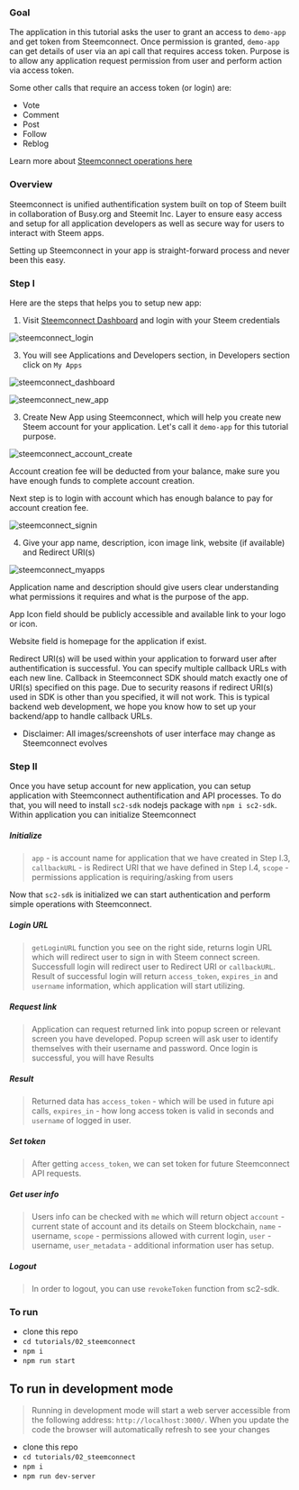 ### Goal

The application in this tutorial asks the user to grant an access to `demo-app` and get token from Steemconnect. Once permission is granted, `demo-app` can get details of user via an api call that requires access token.
Purpose is to allow any application request permission from user and perform action via access token.

Some other calls that require an access token (or login) are:

*   Vote
*   Comment
*   Post
*   Follow
*   Reblog

Learn more about [Steemconnect operations here](https://github.com/steemit/steemconnect-sdk)

### Overview

Steemconnect is unified authentification system built on top of Steem built in collaboration of Busy.org and Steemit Inc.
Layer to ensure easy access and setup for all application developers as well as secure way for users to interact with Steem apps.

Setting up Steemconnect in your app is straight-forward process and never been this easy.

### Step I

Here are the steps that helps you to setup new app:

1.  Visit [Steemconnect Dashboard](https://steemconnect.com/dashboard) and login with your Steem credentials

![steemconnect_login](./images/steemconnect_login.png)

3.  You will see Applications and Developers section, in Developers section click on `My Apps`

![steemconnect_dashboard](./images/steemconnect_dashboard.png)

![steemconnect_new_app](./images/steemconnect_new_app.png)

3.  Create New App using Steemconnect, which will help you create new Steem account for your application. Let's call it `demo-app` for this tutorial purpose.

![steemconnect_account_create](./images/steemconnect_account_create.png)

Account creation fee will be deducted from your balance, make sure you have enough funds to complete account creation.

Next step is to login with account which has enough balance to pay for account creation fee.

![steemconnect_signin](./images/steemconnect_signin.png)

4.  Give your app name, description, icon image link, website (if available) and Redirect URI(s)

![steemconnect_myapps](./images/steemconnect_myapps.png)

Application name and description should give users clear understanding what permissions it requires and what is the purpose of the app.

App Icon field should be publicly accessible and available link to your logo or icon.

Website field is homepage for the application if exist.

Redirect URI(s) will be used within your application to forward user after authentification is successful. You can specify multiple callback URLs with each new line. Callback in Steemconnect SDK should match exactly one of URI(s) specified on this page. Due to security reasons if redirect URI(s) used in SDK is other than you specified, it will not work.
This is typical backend web development, we hope you know how to set up your backend/app to handle callback URLs.

*   Disclaimer: All images/screenshots of user interface may change as Steemconnect evolves

### Step II

Once you have setup account for new application, you can setup application with Steemconnect authentification and API processes.
To do that, you will need to install `sc2-sdk` nodejs package with `npm i sc2-sdk`.
Within application you can initialize Steemconnect

##### Initialize

> `app` - is account name for application that we have created in Step I.3, `callbackURL` - is Redirect URI that we have defined in Step I.4, `scope` - permissions application is requiring/asking from users

Now that `sc2-sdk` is initialized we can start authentication and perform simple operations with Steemconnect.

##### Login URL

> `getLoginURL` function you see on the right side, returns login URL which will redirect user to sign in with Steem connect screen. Successfull login will redirect user to Redirect URI or `callbackURL`. Result of successful login will return `access_token`, `expires_in` and `username` information, which application will start utilizing.

##### Request link

> Application can request returned link into popup screen or relevant screen you have developed. Popup screen will ask user to identify themselves with their username and password. Once login is successful, you will have Results

##### Result

> Returned data has `access_token` - which will be used in future api calls, `expires_in` - how long access token is valid in seconds and `username` of logged in user.

##### Set token

> After getting `access_token`, we can set token for future Steemconnect API requests.

##### Get user info

> Users info can be checked with `me` which will return object
> `account` - current state of account and its details on Steem blockchain, `name` - username, `scope` - permissions allowed with current login, `user` - username, `user_metadata` - additional information user has setup.

##### Logout

> In order to logout, you can use `revokeToken` function from sc2-sdk.

### To run

*   clone this repo
*   `cd tutorials/02_steemconnect`
*   `npm i`
*   `npm run start`

## To run in development mode

> Running in development mode will start a web server accessible from the following address: `http://localhost:3000/`. When you update the code the browser will automatically refresh to see your changes

*   clone this repo
*   `cd tutorials/02_steemconnect`
*   `npm i`
*   `npm run dev-server`
